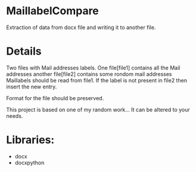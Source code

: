 # MaillabelCompare
Extraction of data from docx file and writing it to another file.

# Details

Two files with Mail addresses labels.
One file[file1] contains all the Mail addresses
another file[file2] contains some rondom mail addresses
Maillabels should be read from file1. If the label is not present in file2 then insert the new entry.

Format for the file should be preserved.

This project is based on one of my random work... It can be altered to your needs.

# Libraries:
* docx
* docxpython

